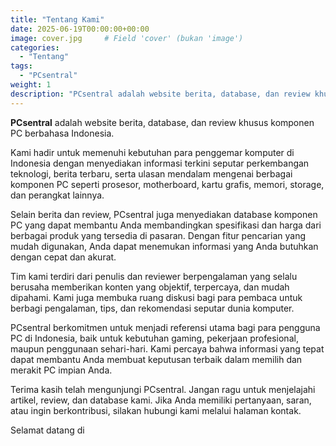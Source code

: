 ```yaml
---
title: "Tentang Kami"
date: 2025-06-19T00:00:00+00:00
image: cover.jpg     # Field 'cover' (bukan 'image')
categories:
  - "Tentang"
tags:
  - "PCsentral"
weight: 1
description: "PCsentral adalah website berita, database, dan review khusus komponen PC berbahasa Indonesia."
---
```


**PCsentral** adalah website berita, database, dan review khusus komponen PC berbahasa Indonesia.

Kami hadir untuk memenuhi kebutuhan para penggemar komputer di Indonesia dengan menyediakan informasi terkini seputar perkembangan teknologi, berita terbaru, serta ulasan mendalam mengenai berbagai komponen PC seperti prosesor, motherboard, kartu grafis, memori, storage, dan perangkat lainnya.

Selain berita dan review, PCsentral juga menyediakan database komponen PC yang dapat membantu Anda membandingkan spesifikasi dan harga dari berbagai produk yang tersedia di pasaran. Dengan fitur pencarian yang mudah digunakan, Anda dapat menemukan informasi yang Anda butuhkan dengan cepat dan akurat.

Tim kami terdiri dari penulis dan reviewer berpengalaman yang selalu berusaha memberikan konten yang objektif, terpercaya, dan mudah dipahami. Kami juga membuka ruang diskusi bagi para pembaca untuk berbagi pengalaman, tips, dan rekomendasi seputar dunia komputer.

PCsentral berkomitmen untuk menjadi referensi utama bagi para pengguna PC di Indonesia, baik untuk kebutuhan gaming, pekerjaan profesional, maupun penggunaan sehari-hari. Kami percaya bahwa informasi yang tepat dapat membantu Anda membuat keputusan terbaik dalam memilih dan merakit PC impian Anda.

Terima kasih telah mengunjungi PCsentral. Jangan ragu untuk menjelajahi artikel, review, dan database kami. Jika Anda memiliki pertanyaan, saran, atau ingin berkontribusi, silakan hubungi kami melalui halaman kontak.

Selamat datang di